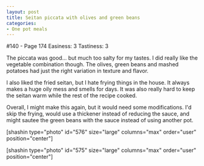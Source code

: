 ```yaml
---
layout: post
title: Seitan piccata with olives and green beans
categories:
- One pot meals
---
```


#140 - Page 174
Easiness: 3
Tastiness: 3

The piccata was good... but much too salty for my tastes. I did really like the vegetable combination though. The olives, green beans and mashed potatoes had just the right variation in texture and flavor.

I also liked the fried seitan, but I hate frying things in the house. It always makes a huge oily mess and smells for days. It was also really hard to keep the seitan warm while the rest of the recipe cooked.

Overall, I might make this again, but it would need some modifications. I'd skip the frying, would use a thickener instead of reducing the sauce, and might sautee the green beans with the sauce instead of using another pot.

[shashin type="photo" id="576" size="large" columns="max" order="user" position="center"]

[shashin type="photo" id="575" size="large" columns="max" order="user" position="center"]
